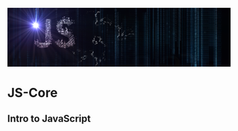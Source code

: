 ![alt text](https://github.com/Tedo74/JS-Core/blob/master/logoGitHub.png "Learn JavaScript!")
# JS-Core
## Intro to JavaScript
